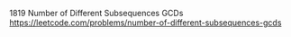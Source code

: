 1819 Number of Different Subsequences GCDs https://leetcode.com/problems/number-of-different-subsequences-gcds